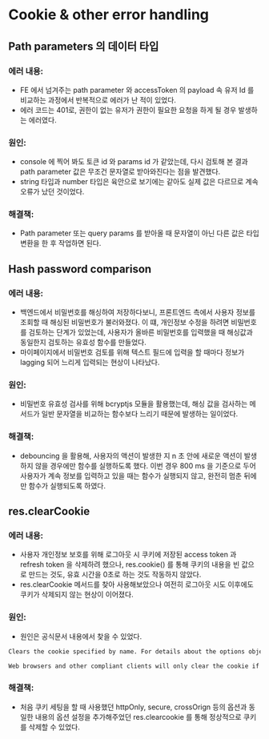 # Cookie & other error handling

## Path parameters 의 데이터 타입

### 에러 내용: 
- FE 에서 넘겨주는 path parameter 와 accessToken 의 payload 속 유저 Id 를 비교하는 과정에서 반복적으로 에러가 난 적이 있었다.
- 에러 코드는 401로, 권한이 없는 유저가 권한이 필요한 요청을 하게 될 경우 발생하는 에러였다. 

### 원인: 
- console 에 찍어 봐도 토큰 id 와 params id 가 같았는데, 다시 검토해 본 결과 path 
parameter 값은 무조건 문자열로 받아와진다는 점을 발견했다. 
- string 타입과 number 타입은 육안으로 보기에는 같아도 실제 값은 다르므로 계속 오류가 났던 것이었다. 

### 해결책:
- Path parameter 또는 query params 를 받아올 때 문자열이 아닌 다른 값은 타입 변환을 한 후 작업하면 된다.

## Hash password comparison

### 에러 내용:
- 백엔드에서 비밀번호를 해싱하여 저장하다보니, 프론트엔드 측에서 사용자 정보를 조회할 때 해싱된 비밀번호가 불러와졌다. 이 떄, 개인정보 수정을 하려면 비밀번호를 검토하는 단계가 있었는데, 사용자가 올바른 비밀번호를 입력했을 때 해싱값과 동일한지 검토하는 유효성 함수를 만들었다.
- 마이페이지에서 비밀번호 검토를 위해 텍스트 필드에 입력을 할 때마다 정보가 lagging 되어 느리게 입력되는 현상이 나타났다. 

### 원인:
- 비밀번호 유효성 검사를 위해 bcryptjs 모듈을 활용했는데, 해싱 값을 검사하는 메서드가 일반 문자열을 비교하는 함수보다 느리기 때문에 발생하는 일이었다. 

### 해결책: 
- debouncing 을 활용해, 사용자의 액션이 발생한 지 n 초 안에 새로운 액션이 발생하지 않을 경우에만 함수를 실행하도록 했다. 이번 경우 800 ms 을 기준으로 두어 사용자가 계속 정보를 입력하고 있을 때는 함수가 실행되지 않고, 완전히 멈춘 뒤에만 함수가 실행되도록 하였다. 

## res.clearCookie 

### 에러 내용:
- 사용자 개인정보 보호를 위해 로그아웃 시 쿠키에 저장된 access token 과 refresh token 을 삭제하려 했으나, res.cookie() 를 통해 쿠키의 내용을 빈 값으로 만드는 것도, 유효 시간을 0초로 하는 것도 작동하지 않았다.
- res.clearCookie 메서드를 찾아 사용해보았으나 여전히 로그아웃 시도 이후에도 쿠키가 삭제되지 않는 현상이 이어졌다.

### 원인:
- 원인은 공식문서 내용에서 찾을 수 있었다.
```md
Clears the cookie specified by name. For details about the options object, see res.cookie().

Web browsers and other compliant clients will only clear the cookie if the given options is identical to those given to res.cookie(), excluding expires and maxAge.
```

### 해결책: 
- 처음 쿠키 세팅을 할 때 사용했던 httpOnly, secure, crossOrign 등의 옵션과 동일한 내용의 옵션 설정을 추가해주었던 res.clearcookie 를 통해 정상적으로 쿠키를 삭제할 수 있었다. 



